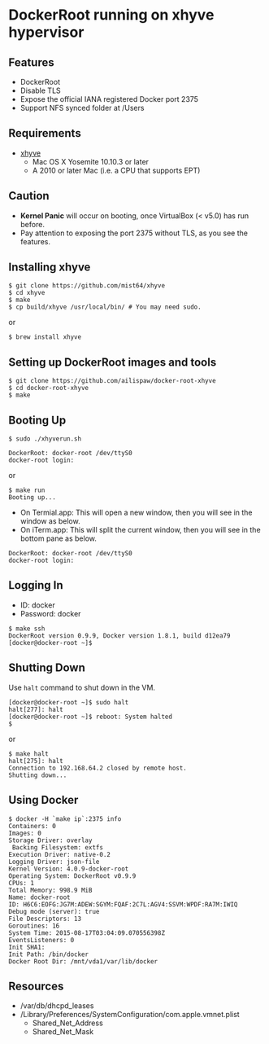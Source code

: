 # DockerRoot running on xhyve hypervisor

## Features

- DockerRoot
- Disable TLS
- Expose the official IANA registered Docker port 2375
- Support NFS synced folder at /Users

## Requirements

- [xhyve](https://github.com/mist64/xhyve)
  - Mac OS X Yosemite 10.10.3 or later
  - A 2010 or later Mac (i.e. a CPU that supports EPT)

## Caution

- **Kernel Panic** will occur on booting, once VirtualBox (< v5.0) has run before.
- Pay attention to exposing the port 2375 without TLS, as you see the features.

## Installing xhyve

```
$ git clone https://github.com/mist64/xhyve
$ cd xhyve
$ make
$ cp build/xhyve /usr/local/bin/ # You may need sudo.
```

or

```
$ brew install xhyve
```

## Setting up DockerRoot images and tools

```
$ git clone https://github.com/ailispaw/docker-root-xhyve
$ cd docker-root-xhyve
$ make
```

## Booting Up

```
$ sudo ./xhyverun.sh

DockerRoot: docker-root /dev/ttyS0
docker-root login: 
```

or

```
$ make run
Booting up...
```

- On Termial.app: This will open a new window, then you will see in the window as below.
- On iTerm.app: This will split the current window, then you will see in the bottom pane as below.

```
DockerRoot: docker-root /dev/ttyS0
docker-root login: 
```

## Logging In

- ID: docker
- Password: docker

```
$ make ssh
DockerRoot version 0.9.9, Docker version 1.8.1, build d12ea79
[docker@docker-root ~]$ 
```

## Shutting Down

Use `halt` command to shut down in the VM.

```
[docker@docker-root ~]$ sudo halt
halt[277]: halt
[docker@docker-root ~]$ reboot: System halted
$ 
```

or

```
$ make halt
halt[275]: halt
Connection to 192.168.64.2 closed by remote host.
Shutting down...
```

## Using Docker

```
$ docker -H `make ip`:2375 info
Containers: 0
Images: 0
Storage Driver: overlay
 Backing Filesystem: extfs
Execution Driver: native-0.2
Logging Driver: json-file
Kernel Version: 4.0.9-docker-root
Operating System: DockerRoot v0.9.9
CPUs: 1
Total Memory: 998.9 MiB
Name: docker-root
ID: H6C6:EOFG:JG7M:ADEW:SGYM:FQAF:2C7L:AGV4:SSVM:WPDF:RA7M:IWIQ
Debug mode (server): true
File Descriptors: 13
Goroutines: 16
System Time: 2015-08-17T03:04:09.070556398Z
EventsListeners: 0
Init SHA1:
Init Path: /bin/docker
Docker Root Dir: /mnt/vda1/var/lib/docker
```

## Resources

- /var/db/dhcpd_leases
- /Library/Preferences/SystemConfiguration/com.apple.vmnet.plist
  - Shared_Net_Address
  - Shared_Net_Mask
